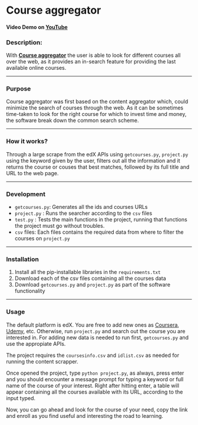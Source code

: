 # Course aggregator

#### Video Demo on [YouTube](https://youtu.be/3a0A-B64nNc)

### Description:
With [**Course aggregator**](`#0969DA`) the user is able to look for different courses all over the web,
as it provides an in-search feature for providing the last available online courses.

---

### Purpose
Course aggregator was first based on the content aggregator which, could minimize the search of courses through the web. As it can be sometimes time-taken to look for the right course for which to invest time and money, the software break down the common search scheme.

---

### How it works?
Through a large scrape from the edX APIs using ```getcourses.py```, ```project.py``` using the keyword given by the user, filters out all the information and it returns the course or couses that best matches, followed by its full title and URL to the web page.

---

### Development
- ```getcourses.py```: Generates all the ids and courses URLs
- ```project.py``` : Runs the searcher according to the ```csv``` files
- ```test.py``` : Tests the main functions in the project, running that functions the project must go without troubles.
- ```csv``` files: Each files contains the required data from where to filter the courses on ```project.py```

---

### Installation
1. Install all the pip-installable libraries in the ```requirements.txt```
2. Download each of the csv files containing all the courses data
3. Download ```getcourses.py``` and ```project.py``` as part of the software functionality

---

### Usage
The default platform is edX. You are free to add new ones as [Coursera](https://www.coursera.org/), [Udemy](https://www.udemy.com/), etc. Otherwise, run ```project.py``` and search out the course you are interested in.
For adding new data is needed to run first, ```getcourses.py``` and use the appropiate APIs.

The project requires the ```coursesinfo.csv``` and ```idlist.csv``` as needed for running the content scrapper.

Once opened the project, type ```python project.py```, as always, press enter and you should encounter a message prompt for typing a keyword or full name of the course of your interest. Right after hitting enter, a table will appear containing all the courses available with its URL, according to the input typed.

Now, you can go ahead and look for the course of your need, copy the link and enroll as you find useful and interesting the road to learning.

